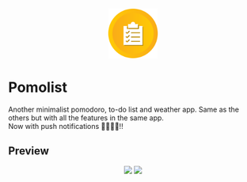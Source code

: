 <p align="center" width="100%">
    <img width="100" src="./assets/images/icons/icon-512.png"> 
</p>

# Pomolist
Another minimalist pomodoro, to-do list and weather app. Same as the others but with all the features in the same app.  
Now with push notifications 🤳🏻🚨🔔!!

## Preview
<p align="center" width="100%">
    <img width="20%" src="https://user-images.githubusercontent.com/42053774/164787271-7ef6c995-d464-4b7a-aef3-50f1d1cfb3c0.png"> 
    <img width="70%" src="https://user-images.githubusercontent.com/42053774/164788129-fdbf884d-7762-479c-a66f-82858e61986d.png"> 
</p>

